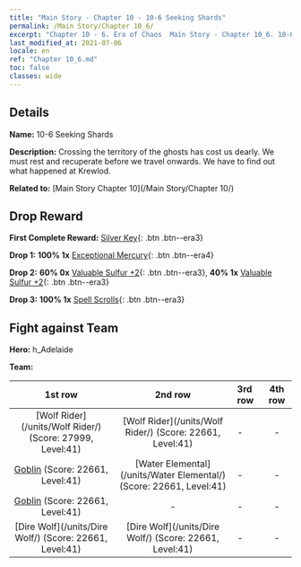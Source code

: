 ```yaml
---
title: "Main Story - Chapter 10 - 10-6 Seeking Shards"
permalink: /Main Story/Chapter 10_6/
excerpt: "Chapter 10 - 6. Era of Chaos  Main Story - Chapter 10_6. 10-6 Seeking Shards"
last_modified_at: 2021-07-06
locale: en
ref: "Chapter 10_6.md"
toc: false
classes: wide
---
```


## Details

 **Name:** 10-6 Seeking Shards

 **Description:** Crossing the territory of the ghosts has cost us dearly. We must rest and recuperate before we travel onwards. We have to find out what happened at Krewlod.

 **Related to:** [Main Story Chapter 10](/Main Story/Chapter 10/)

## Drop Reward

 **First Complete Reward:** [Silver Key](/Items/con_693/){: .btn .btn--era3}

 **Drop 1:** **100% 1x** [Exceptional Mercury](/Items/mat_35/){: .btn .btn--era4}

 **Drop 2:** **60% 0x** [Valuable Sulfur +2](/Items/mat_29/){: .btn .btn--era3}, **40% 1x** [Valuable Sulfur +2](/Items/mat_29/){: .btn .btn--era3}

 **Drop 3:** **100% 1x** [Spell Scrolls](/Items/con_694/){: .btn .btn--era3}


## Fight against Team
 **Hero:** h_Adelaide

 **Team:**


  | 1st row | 2nd row | 3rd row | 4th row |
  |:----:|:----:|:----|:----:|
  | [Wolf Rider](/units/Wolf Rider/) (Score: 27999, Level:41)  | [Wolf Rider](/units/Wolf Rider/) (Score: 22661, Level:41)  | - | - |
  | [Goblin](/units/Goblin/) (Score: 22661, Level:41)  | [Water Elemental](/units/Water Elemental/) (Score: 22661, Level:41)  | - | - |
  | [Goblin](/units/Goblin/) (Score: 22661, Level:41)  | - | - | - |
  | [Dire Wolf](/units/Dire Wolf/) (Score: 22661, Level:41)  | [Dire Wolf](/units/Dire Wolf/) (Score: 22661, Level:41)  | - | - |


